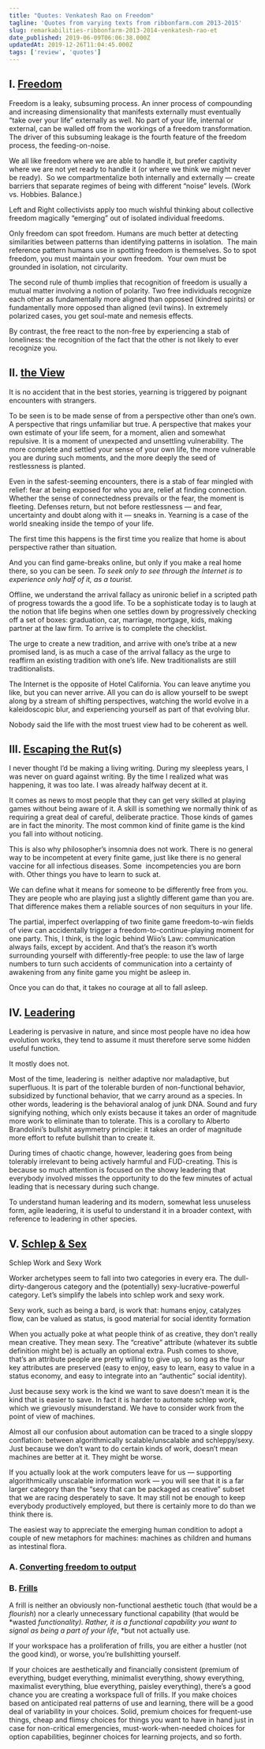 ```yaml
---
title: "Quotes: Venkatesh Rao on Freedom"
tagline: 'Quotes from varying texts from ribbonfarm.com 2013-2015'
slug: remarkabilities-ribbonfarm-2013-2014-venkatesh-rao-et
date_published: 2019-06-09T06:06:38.000Z
updatedAt: 2019-12-26T11:04:45.000Z
tags: ['review', 'quotes']
---
```


## I. [Freedom](https://www.ribbonfarm.com/2013/08/08/on-freedomspotting/)

Freedom is a leaky, subsuming process. An inner process of compounding and increasing dimensionality that manifests externally must eventually “take over your life” externally as well. No part of your life, internal or external, can be walled off from the workings of a freedom transformation. The driver of this subsuming leakage is the fourth feature of the freedom process, the feeding-on-noise.

We all like freedom where we are able to handle it, but prefer captivity where we are not yet ready to handle it (or where we think we might never be ready).  So we compartmentalize both internally and externally — create barriers that separate regimes of being with different “noise” levels. (Work vs. Hobbies. Balance.)

Left and Right collectivists apply too much wishful thinking about collective freedom magically “emerging” out of isolated individual freedoms.

Only freedom can spot freedom. Humans are much better at detecting similarities between patterns than identifying patterns in isolation.  The main reference pattern humans use in spotting freedom is themselves. So to spot freedom, you must maintain your own freedom.  Your own must be grounded in isolation, not circularity.

The second rule of thumb implies that recognition of freedom is usually a mutual matter involving a notion of polarity. Two free individuals recognize each other as fundamentally more aligned than opposed (kindred spirits) or fundamentally more opposed than aligned (evil twins). In extremely polarized cases, you get soul-mate and nemesis effects.

By contrast, the free react to the non-free by experiencing a stab of loneliness: the recognition of the fact that the other is not likely to ever recognize you.

## II. [the View](https://www.ribbonfarm.com/2014/04/16/a-life-with-a-view/)

It is no accident that in the best stories, yearning is triggered by poignant encounters with strangers.

To be seen is to be made sense of from a perspective other than one’s own. A perspective that rings unfamiliar but true. A perspective that makes your own estimate of your life seem, for a moment, alien and somewhat repulsive. It is a moment of unexpected and unsettling vulnerability. The more complete and settled your sense of your own life, the more vulnerable you are during such moments, and the more deeply the seed of restlessness is planted.

Even in the safest-seeming encounters, there is a stab of fear mingled with relief: fear at being exposed for who you are, relief at finding connection. Whether the sense of connectedness prevails or the fear, the moment is fleeting. Defenses return, but not before restlessness — and fear, uncertainty and doubt along with it — sneaks in. Yearning is a case of the world sneaking inside the tempo of your life.

The first time this happens is the first time you realize that home is about perspective rather than situation.

And you can find game-breaks online, but only if you make a real home there, so you can be seen. *To seek only to see through the Internet is to experience only half of it, as a tourist.*

Offline, we understand the arrival fallacy as unironic belief in a scripted path of progress towards the a good life. To be a sophisticate today is to laugh at the notion that life begins when one settles down by progressively checking off a set of boxes: graduation, car, marriage, mortgage, kids, making partner at the law firm. To arrive is to complete the checklist.

The urge to create a new tradition, and arrive with one’s tribe at a new promised land, is as much a case of the arrival fallacy as the urge to reaffirm an existing tradition with one’s life. New traditionalists are still traditionalists.

The Internet is the opposite of Hotel California. You can leave anytime you like, but you can never arrive. All you can do is allow yourself to be swept along by a stream of shifting perspectives, watching the world evolve in a kaleidoscopic blur, and experiencing yourself as part of that evolving blur.

Nobody said the life with the most truest view had to be coherent as well.

## III. [Escaping the Rut](https://www.ribbonfarm.com/2014/11/05/dont-surround-yourself-with-smarter-people/)(s)

I never thought I’d be making a living writing. During my sleepless years, I was never on guard against writing. By the time I realized what was happening, it was too late. I was already halfway decent at it.

It comes as news to most people that they can get very skilled at playing games without being aware of it. A skill is something we normally think of as requiring a great deal of careful, deliberate practice. Those kinds of games are in fact the minority. The most common kind of finite game is the kind you fall into without noticing.

This is also why philosopher’s insomnia does not work. There is no general way to be incompetent at every finite game, just like there is no general vaccine for all infectious diseases. Some  incompetencies you are born with. Other things you have to learn to suck at.

We can define what it means for someone to be differently free from you. They are people who are playing just a slightly different game than you are. That difference makes them a reliable sources of non sequiturs in your life.

The partial, imperfect overlapping of two finite game freedom-to-win fields of view can accidentally trigger a freedom-to-continue-playing moment for one party. This, I think, is the logic behind Wiio’s Law: communication always fails, except by accident. And that’s the reason it’s worth surrounding yourself with differently-free people: to use the law of large numbers to turn such accidents of communication into a certainty of awakening from any finite game you might be asleep in.

Once you can do that, it takes no courage at all to fall asleep.

## IV. [Leadering](https://www.ribbonfarm.com/2015/03/12/the-art-of-agile-leadership/)

Leadering is pervasive in nature, and since most people have no idea how evolution works, they tend to assume it must therefore serve some hidden useful function.

It mostly does not.

Most of the time, leadering is  neither adaptive nor maladaptive, but superfluous. It is part of the tolerable burden of non-functional behavior, subsidized by functional behavior, that we carry around as a species. In other words, leadering is the behavioral analog of junk DNA. Sound and fury signifying nothing, which only exists because it takes an order of magnitude more work to eliminate than to tolerate. This is a corollary to Alberto Brandolini’s bullshit asymmetry principle: it takes an order of magnitude more effort to refute bullshit than to create it.

During times of chaotic change, however, leadering goes from being tolerably irrelevant to being actively harmful and FUD-creating. This is because so much attention is focused on the showy leadering that everybody involved misses the opportunity to do the few minutes of actual leading that is necessary during such change.

To understand human leadering and its modern, somewhat less unuseless form, agile leadering, it is useful to understand it in a broader context, with reference to leadering in other species.

## V. [Schlep & Sex](https://www.ribbonfarm.com/2013/07/10/you-are-not-an-artisan/)

Schlep Work and Sexy Work

Worker archetypes seem to fall into two categories in every era. The dull-dirty-dangerous category and the (potentially) sexy-lucrative-powerful category. Let’s simplify the labels into schlep work and sexy work.

Sexy work, such as being a bard, is work that: humans enjoy, catalyzes flow, can be valued as status, is good material for social identity formation

When you actually poke at what people think of as creative, they don’t really mean creative. They mean sexy. The “creative” attribute (whatever its subtle definition might be) is actually an optional extra. Push comes to shove, that’s an attribute people are pretty willing to give up, so long as the four key attributes are preserved (easy to enjoy, easy to learn, easy to value in a status economy, and easy to integrate into an “authentic” social identity).

Just because sexy work is the kind we want to save doesn’t mean it is the kind that is easier to save. In fact it is harder to automate schlep work, which we grievously misunderstand. We have to consider work from the point of view of machines.

Almost all our confusion about automation can be traced to a single sloppy conflation: between algorithmically scalable/unscalable and schleppy/sexy. Just because we don’t want to do certain kinds of work, doesn’t mean machines are better at it. They might be worse.

If you actually look at the work computers leave for us — supporting algorithmically unscalable information work — you will see that it is a far larger category than the “sexy that can be packaged as creative” subset that we are racing desperately to save. It may still not be enough to keep everybody productively employed, but there is certainly more to do than we think there is.

The easiest way to appreciate the emerging human condition to adopt a couple of new metaphors for machines: machines as children and humans as intestinal flora.

### A. [Converting freedom to output](https://www.ribbonfarm.com/2013/10/02/truth-in-consulting/)

### B. [Frills](https://www.ribbonfarm.com/2014/01/01/free-as-in-agent/)

A frill is neither an obviously non-functional aesthetic touch (that would be a *flourish*) nor a clearly unnecessary functional capability (that would be *wasted *functionality). Rather, it is a functional capability you want to signal as being a part of your life*, *but not actually use.

If your workspace has a proliferation of frills, you are either a hustler (not the good kind), or worse, you’re bullshitting yourself.

If your choices are aesthetically and financially consistent (premium of everything, budget everything, minimalist everything, showy everything, maximalist everything, blue everything, paisley everything), there’s a good chance you are creating a workspace full of frills. If you make choices based on anticipated real patterns of use and learning, there will be a good deal of variability in your choices. Solid, premium choices for frequent-use things, cheap and flimsy choices for things you want to have in hand just in case for non-critical emergencies, must-work-when-needed choices for option capabilities, beginner choices for learning projects, and so forth.
